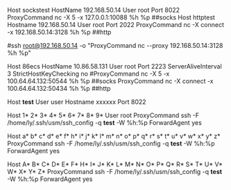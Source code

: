 Host sockstest
        HostName 192.168.50.14
        User root
        Port 8022
        ProxyCommand nc -X 5 -x 127.0.0.1:10088 %h %p  ##socks
Host httptest
        Hostname 192.168.50.14
        User root
        Port 2022
        ProxyCommand nc -X connect -x 192.168.50.14:3128 %h %p  ##http

#ssh root@192.168.50.14 -o "ProxyCommand nc --proxy 192.168.50.14:3128 %h %p"   

Host 86ecs
        HostName 10.86.58.131
        User root
        Port 2223
        ServerAliveInterval 3
        StrictHostKeyChecking no
        #ProxyCommand nc -X 5 -x 100.64.64.132:50544 %h %p  ##socks
        ProxyCommand nc -X connect -x 100.64.64.132:50434 %h %p  ##http


Host __test__
        User user
        Hostname xxxxxx
        Port 8022

Host 1* 2* 3* 4* 5* 6* 7* 8* 9*
        User root
        ProxyCommand ssh -F /home/ly/.ssh/usm/ssh_config -q __test__ -W %h:%p
        ForwardAgent yes

Host a* b* c* d* e* f* h* i* j* k* l* m* n* o* p* q* r* s* t* u* v* w* x* y* z*
        ProxyCommand ssh -F /home/ly/.ssh/usm/ssh_config -q __test__ -W %h:%p
        ForwardAgent yes

Host A* B* C* D* E* F* H* I* J* K* L* M* N* O* P* Q* R* S* T* U* V* W* X* Y* Z*
        ProxyCommand ssh -F /home/ly/.ssh/usm/ssh_config -q __test__ -W %h:%p
        ForwardAgent yes
